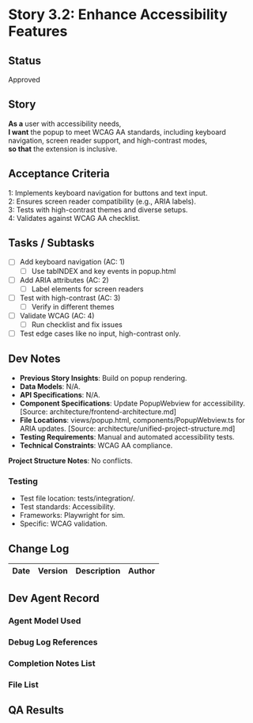 # Story 3.2: Enhance Accessibility Features

## Status
Approved

## Story
**As a** user with accessibility needs,  
**I want** the popup to meet WCAG AA standards, including keyboard navigation, screen reader support, and high-contrast modes,  
**so that** the extension is inclusive.

## Acceptance Criteria
1: Implements keyboard navigation for buttons and text input.  
2: Ensures screen reader compatibility (e.g., ARIA labels).  
3: Tests with high-contrast themes and diverse setups.  
4: Validates against WCAG AA checklist.

## Tasks / Subtasks
- [ ] Add keyboard navigation (AC: 1)  
  - [ ] Use tabINDEX and key events in popup.html  
- [ ] Add ARIA attributes (AC: 2)  
  - [ ] Label elements for screen readers  
- [ ] Test with high-contrast (AC: 3)  
  - [ ] Verify in different themes  
- [ ] Validate WCAG (AC: 4)  
  - [ ] Run checklist and fix issues  
- [ ] Test edge cases like no input, high-contrast only.

## Dev Notes
- **Previous Story Insights**: Build on popup rendering.  
- **Data Models**: N/A.  
- **API Specifications**: N/A.  
- **Component Specifications**: Update PopupWebview for accessibility. [Source: architecture/frontend-architecture.md]  
- **File Locations**: views/popup.html, components/PopupWebview.ts for ARIA updates. [Source: architecture/unified-project-structure.md]  
- **Testing Requirements**: Manual and automated accessibility tests.  
- **Technical Constraints**: WCAG AA compliance.  

**Project Structure Notes**: No conflicts.

### Testing
- Test file location: tests/integration/.  
- Test standards: Accessibility.  
- Frameworks: Playwright for sim.  
- Specific: WCAG validation.

## Change Log
| Date | Version | Description | Author |  
|------|---------|-------------|--------|  

## Dev Agent Record
### Agent Model Used  

### Debug Log References  

### Completion Notes List  

### File List  

## QA Results
